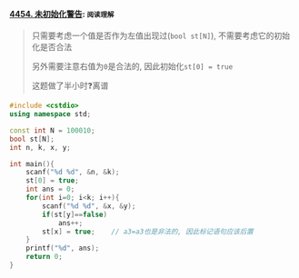 #### [4454. 未初始化警告](https://www.acwing.com/problem/content/4457/): `阅读理解`

> 只需要考虑一个值是否作为左值出现过(`bool st[N]`), 不需要考虑它的初始化是否合法
> 
> 另外需要注意右值为`0`是合法的, 因此初始化`st[0] = true`
>
> 这题做了半小时❓离谱

```CPP
#include <cstdio>
using namespace std;

const int N = 100010;
bool st[N];
int n, k, x, y;

int main(){
    scanf("%d %d", &n, &k);
    st[0] = true;
    int ans = 0;
    for(int i=0; i<k; i++){
        scanf("%d %d", &x, &y);
        if(st[y]==false)
            ans++;
        st[x] = true;    // a3=a3也是非法的, 因此标记语句应该后置
    }
    printf("%d", ans);
    return 0;
}
```